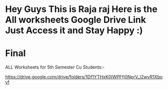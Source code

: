 # Hey Guys This is Raja raj Here is the All worksheets Google Drive Link Just Access it and Stay Happy :)
# Final
ALL Worksheets for 5th Semester Cu Students:-

https://drive.google.com/drive/folders/1Df1YTHxK0IWPFfj0NprV_l2wvR1Xboyf


